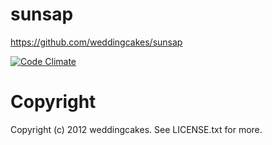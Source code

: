 # sunsap

https://github.com/weddingcakes/sunsap

[![Code Climate](https://codeclimate.com/badge.png)](https://codeclimate.com/github/weddingcakes/sunsap)
# Copyright
Copyright (c) 2012 weddingcakes. See LICENSE.txt for more.
